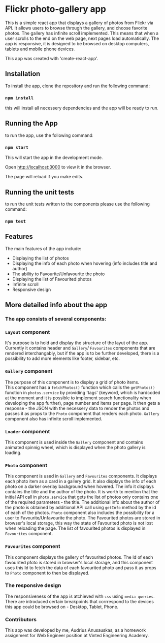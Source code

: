 # Flickr photo-gallery app

This is a simple react app that displays a gallery of photos from Flickr via API.
It allows users to browse through the gallery, and choose favorite photos. 
The gallery has infinite scroll implemented. This means that when a user scrolls to the end on the web page, next pages load automatically.
The app is responsive, it is designed to be browsed on desktop computers, tablets and mobile phone devices.

This app was created with 'create-react-app'.

## Installation

To install the app, clone the repository and run the following command:

### `npm install`

this will install all necessery dependencies and the app will be ready to run.

## Running the App

to run the app, use the following command:

### `npm start`

This will start the app in the development mode.

Open [http://localhost:3000](http://localhost:3000) to view it in the browser.

The page will reload if you make edits.

## Running the unit tests

to run the unit tests written to the components please use the following command:

### `npm test`

## Features

The main features of the app include:

  - Displaying the list of photos
  - Displaying the info of each photo when hovering (info includes title and author)
  - The ability to Favourite/Unfavourite the photo
  - Displaying the list of Favourited photos
  - Infinite scroll
  - Responsive design
  
 ## More detailed info about the app
 
 ### The app consists of several components:
 
 ### `Layout` component
 It's purpose is to hold and display the structure of the layut of the app. \
 Currently it contains header and `Gallery`/ `Favourites` components that are rendered interchangably, but if the app is to be further developed, there is a possibility to add more elements like footer, sidebar, etc.
 
 ### `Gallery` component
 The purpose of this component is to display a grid of photo items.\
 This component has a `fetchPhotos()` function which calls the `getPhotos()` function in `photos.service` by providing 'tags' (keyword, which is hardcoded at the moment and it is possible to implement search functionality when developing the app further), page number and items per page.  It then gets a response - the JSON with the necessery data to render the photos and passes it as props to the `Photo` component that renders each photo.
 `Gallery` component also has infinite scroll implemented.
  
 ### `Loader` component
 This component is used inside the `Gallery` component and contains animated spinnig wheel, which is displayed when the photo gallery is loading.
 
 ### `Photo` component
 This component is used in `Gallery` and `Favourites` components. It displays each photo item as a card in a gallery grid. It also displays the info of each photo on a darker overlay background when hovered. The info it displays contains the title and the author of the photo. 
 It is worth to mention that the initial API call in `photo.service` that gets the list of photos only contains one of the required parameters - the title. The additional info about the author of the photo is obtained by additional API call using `getInfo` method by the id of each of the photos.
 `Photo` component also includes the possibility for a user to Favourite/Unfavourite the photo. The Favourited photos are stored in browser's local storage, this way the state of Favourited photo is not lost when reloading the page. The list of favourited photos is displayed in `Favourites` component.
 
 ### `Favourites` component
 This component displays the gallery of favourited photos. The Id of each favourited pfoto is stored in browser's local storage, and this component uses this Id to fetch the data of each favourited photo and pass it as props to `Photo` component to then be displayed.
  
  ### The responsive design
  The responsiveness of the app is atchieved with `css` using `media queries`.
  There are introduced certain breakpoints that corrrespond to the devices this app could be browsed on - Desktop, Tablet, Phone.
  
  ### Contributors
  This app was developed by me, Audrius Anusauskas, as a homework assignment for Web Engineer position at Vinted Engineering Academy.
  
  
 
 
 
